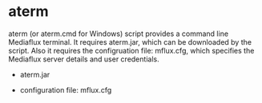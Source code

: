 # aterm

aterm (or aterm.cmd for Windows) script provides a command line Mediaflux terminal. It requires aterm.jar, which can be downloaded by the script. Also it requires the configruation file: mflux.cfg, which specifies the Mediaflux server details and user credentials.

* aterm.jar

* configuration file: mflux.cfg
